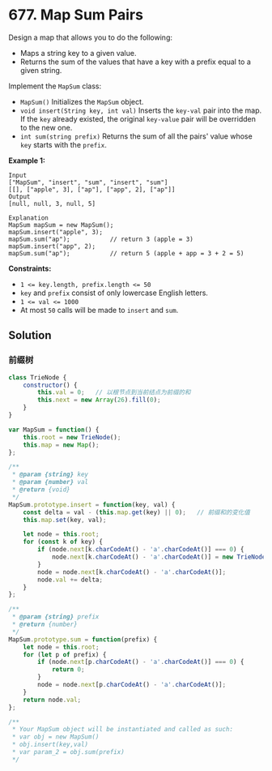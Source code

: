 # 677. Map Sum Pairs

Design a map that allows you to do the following:

- Maps a string key to a given value.
- Returns the sum of the values that have a key with a prefix equal to a given string.

Implement the `MapSum` class:

- `MapSum()` Initializes the `MapSum` object.
- `void insert(String key, int val)` Inserts the `key-val` pair into the map. If the `key` already existed, the original `key-value` pair will be overridden to the new one.
- `int sum(string prefix)` Returns the sum of all the pairs' value whose `key` starts with the `prefix`.

 

**Example 1:**

```
Input
["MapSum", "insert", "sum", "insert", "sum"]
[[], ["apple", 3], ["ap"], ["app", 2], ["ap"]]
Output
[null, null, 3, null, 5]

Explanation
MapSum mapSum = new MapSum();
mapSum.insert("apple", 3);  
mapSum.sum("ap");           // return 3 (apple = 3)
mapSum.insert("app", 2);    
mapSum.sum("ap");           // return 5 (apple + app = 3 + 2 = 5)
```

 

**Constraints:**

- `1 <= key.length, prefix.length <= 50`
- `key` and `prefix` consist of only lowercase English letters.
- `1 <= val <= 1000`
- At most `50` calls will be made to `insert` and `sum`.

## Solution

### 前缀树

```js
class TrieNode {
    constructor() {
        this.val = 0;   // 以根节点到当前结点为前缀的和
        this.next = new Array(26).fill(0);
    }
}

var MapSum = function() {
    this.root = new TrieNode();
    this.map = new Map();
};

/** 
 * @param {string} key 
 * @param {number} val
 * @return {void}
 */
MapSum.prototype.insert = function(key, val) {
    const delta = val - (this.map.get(key) || 0);   // 前缀和的变化值
    this.map.set(key, val);

    let node = this.root;
    for (const k of key) {
        if (node.next[k.charCodeAt() - 'a'.charCodeAt()] === 0) {
            node.next[k.charCodeAt() - 'a'.charCodeAt()] = new TrieNode();
        }        
        node = node.next[k.charCodeAt() - 'a'.charCodeAt()];
        node.val += delta;
    }
};

/** 
 * @param {string} prefix
 * @return {number}
 */
MapSum.prototype.sum = function(prefix) {
    let node = this.root;
    for (let p of prefix) {
        if (node.next[p.charCodeAt() - 'a'.charCodeAt()] === 0) {
            return 0;
        }
        node = node.next[p.charCodeAt() - 'a'.charCodeAt()];
    }
    return node.val;
};

/**
 * Your MapSum object will be instantiated and called as such:
 * var obj = new MapSum()
 * obj.insert(key,val)
 * var param_2 = obj.sum(prefix)
 */
```

